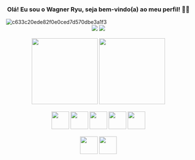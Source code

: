 <h3 align="center" class="heading-element" dir="auto">
 Olá! Eu sou o Wagner Ryu, seja bem-vindo(a) ao meu perfil! 👋🏻
</h3>

<img src="https://user-images.githubusercontent.com/70382532/138322189-2db8df52-9dcb-40a0-88a8-c365466bd33d.gif" alt="c633c20ede82f0e0ced7d570dbe3a1f3" style="max-width: 100%; display: inline-block;" data-target="animated-image.originalImage">


<div dir="auto"> 
 <div align="center" dir="auto">
  <a href="https://www.instagram.com/ryuuwk/" rel="nofollow"><img src="https://camo.githubusercontent.com/cc8a4ea180871317216b7557a7a9b8f1b565ce74863323097aa367961c70de96/68747470733a2f2f696d672e736869656c64732e696f2f62616467652f2d496e7374616772616d2d2532334534343035463f7374796c653d666f722d7468652d6261646765266c6f676f3d696e7374616772616d266c6f676f436f6c6f723d7768697465" data-canonical-src="https://img.shields.io/badge/-Instagram-%23E4405F?style=for-the-badge&amp;logo=instagram&amp;logoColor=white" style="max-width: 100%;"></a>
  <a href="https://www.linkedin.com/in/wagneryu" rel="nofollow"><img src="https://camo.githubusercontent.com/7fee771b415a6f144501304c2c4074aa62a0dd96ddc0f8c0aafd95ac0af584c1/68747470733a2f2f696d672e736869656c64732e696f2f62616467652f2d4c696e6b6564496e2d2532333030373742353f7374796c653d666f722d7468652d6261646765266c6f676f3d6c696e6b6564696e266c6f676f436f6c6f723d7768697465" data-canonical-src="https://img.shields.io/badge/-LinkedIn-%230077B5?style=for-the-badge&amp;logo=linkedin&amp;logoColor=white" style="max-width: 100%;"></a>  
</div>
<br >
<div align="center">
    <img height="180em" src="https://github-readme-stats.vercel.app/api?username=ryuzera&show_icons=true&theme=dracula"/>
    <img height="180em" src="https://github-readme-stats.vercel.app/api/top-langs/?username=ryuzera&layout=compact&theme=dracula"/>
</div>
<br >
<div align="center">
        <img src="https://cdn.jsdelivr.net/gh/devicons/devicon@latest/icons/html5/html5-original.svg" width="48" height="48"/></img>
        <img src="https://cdn.jsdelivr.net/gh/devicons/devicon@latest/icons/css3/css3-original.svg" width="48" height="48"/></img>
        <img src="https://cdn.jsdelivr.net/gh/devicons/devicon@latest/icons/bootstrap/bootstrap-original.svg" width="48" height="48"/>
        <img src="https://cdn.jsdelivr.net/gh/devicons/devicon@latest/icons/javascript/javascript-original.svg" width="48" height="48"/></img>
        <img src="https://cdn.jsdelivr.net/gh/devicons/devicon@latest/icons/react/react-original.svg" width="48" height="48"/></img>
        <br> 
        <br> 
        <img src="https://cdn.jsdelivr.net/gh/devicons/devicon@latest/icons/git/git-original.svg" width="48" height="48"/>
        <img src="https://cdn.jsdelivr.net/gh/devicons/devicon@latest/icons/github/github-original.svg" width="48" height="48"/>
</div>



          
